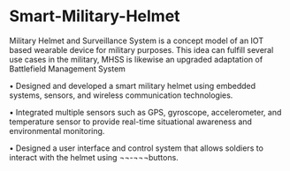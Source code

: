 # Smart-Military-Helmet

Military Helmet and Surveillance System is a concept model of an IOT based wearable device for military purposes.
This idea can fulfill several use cases in the military, MHSS is likewise an upgraded adaptation of Battlefield Management System

• Designed and developed a smart military helmet using embedded systems, sensors, and wireless communication technologies.

• Integrated multiple sensors such as GPS, gyroscope, accelerometer, and temperature sensor to provide real-time situational awareness and environmental monitoring.

• Designed a user interface and control system that allows soldiers to interact with the helmet using ¬¬-¬¬¬buttons.
